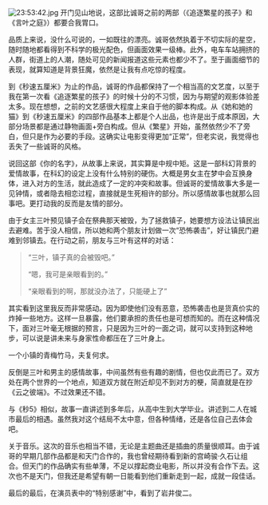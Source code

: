 ![23:53:42.jpg](http://ww4.sinaimg.cn/large/801b780agw1f79uo5stnej20kr0ao416.jpg)
开门见山地说，这部比诚哥之前的两部（《追逐繁星的孩子》和《言叶之庭》）都要合我胃口。

品质上来说，没什么可说的，一如既往的漂亮。诚哥依然执着于不切实际的星空，随时随地都看得到不科学的极光配色，但画面效果一级棒。此外，电车车站拥挤的人群，街道上的人潮，随处可见的新闻报道这些元素也都少不了。至于画面细节的表现，就算知道是背景狂魔，依然是让我有点吃惊的程度。

到《秒速五厘米》为止的作品，诚哥的作品都保持了一个相当高的文艺度，以至于我在第一次看《追逐繁星的孩子》的时候十分的不习惯，因为与期望的观影体验差太多。现在想想，之前的文艺感很大程度上来自于他的脚本构成。从《她和她的猫》到《秒速五厘米》的四部作品基本上都是个人出品，也许是出于成本原因，大部分场景都是通过静物画面+旁白构成。但从《繁星》开始，虽然依然少不了旁白，但只是作为必要的手段。这确实让电影变得更加“正常”，但老实说，我觉得也丢失了一些诚哥的风格。

说回这部《你的名字》，从故事上来说，其实算是中规中矩。这是一部科幻背景的爱情故事，在科幻的设定上没有什么特别的硬伤。大概是男女主在梦中会互换身体，进入对方的生活，就此造成了一定的冲突和故事。但诚哥的爱情故事大多是一见钟情，或者隐去相恋过程，直接就是生死相许的部分。所以感情故事也就那么回事吧。更打动我的反而是友情的部分。

由于女主三叶预见镇子会在祭典那天被毁，为了拯救镇子，她要想方设法让镇民出去避难。苦于没人相信，所以她和两个朋友计划做一次“恐怖袭击”，好让镇民门避难到邻镇去。在行动之前，朋友与三叶有这样的对话：
>“三叶，镇子真的会被毁吧。”
>
>“嗯，我可是亲眼看到的。”
>
>“亲眼看到的啊，那就没办法了，只能硬上了”

其实看到这里我反而非常感动。因为即使他们没有恶意，恐怖袭击也是货真价实的炸掉一些地方。这样一旦暴露，他们要承担的责任也是可想而知的。而在这种情况下，面对三叶毫无根据的预言，只是因为三叶的一面之词，就可以支持到这种地步，可以说是讲未来与身家性命都压在了三叶身上。

一个小镇的青梅竹马，夫复何求。

反倒是三叶和男主的感情故事，中间虽然有些有趣的剧情，但也仅此而已了。双方处在两个世界的一个地点，知道双方就在附近却见不到对方的梗，简直就是在抄《云之彼端》。不过效果还不错。

与《秒5》相似，故事一直讲述到多年后，从高中生到大学毕业。讲述到二人在城市最后的相遇。虽然我对这个结局不太中意，但各种情绪，还是各位自己去体会吧。

关于音乐。这次的音乐也相当不错，无论是主题曲还是插曲的质量很顺耳。由于诚哥的早期几部作品都是和天门合作的，我也曾经期待看到新的宫崎骏·久石让组合。但天门的作品确实有些单薄，不足以撑起商业电影，所以并没有合作下去。这次也不是天门，但我还是希望有朝一日能看到他们重新走到一起，成就一段佳话。

最后的最后，在演员表中的“特别感谢”中，看到了岩井俊二。